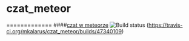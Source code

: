 # czat_meteor
=============
####[czat w meteorze]( http://czat.meteor.com)
![Build status](https://travis-ci.org/mkalarus/czat_meteor.svg?branch=master)
(https://travis-ci.org/mkalarus/czat_meteor/builds/47340109)
